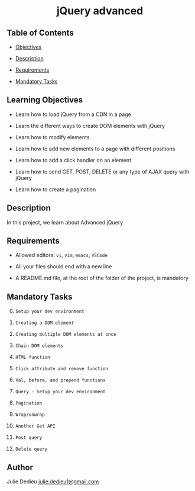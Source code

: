 # <p align="center">jQuery advanced</p>

  

## Table of Contents

  

- [Objectives](#objectives)

- [Description](#Descritpion)

- [Requirements](#requirements)

- [Mandatory Tasks](#Mandatory-Tasks)

  

## Learning Objectives

  

- Learn how to load jQuery from a CDN in a page

- Learn the different ways to create DOM elements with jQuery

- Learn how to modify elements

- Learn how to add new elements to a page with different positions

- Learn how to add a click handler on an element

- Learn how to send GET, POST, DELETE or any type of AJAX query with jQuery

- Learn how to create a pagination


## Description

In this project, we learn about Advanced jQuery

## Requirements

- Allowed editors: `vi`, `vim`, `emacs`, `VSCode`

- All your files should end with a new line

- A README.md file, at the root of the folder of the project, is mandatory

## Mandatory Tasks

  
0. `Setup your dev environment`

1. `Creating a DOM element`

2. `Creating multiple DOM elements at once`

3. `Chain DOM elements`

4. `HTML function`

5. `Click attribute and remove function`

6. `Val, before, and prepend functions`

7. `Query - Setup your dev environment`

8. `Pagination`

9. `Wrap/unwrap`

10. `Another Get API`

11. `Post query`

12. `Delete query`


## Author


Julie Dedieu <julie.dedieu1@gmail.com>